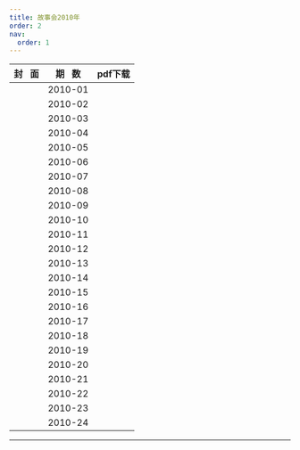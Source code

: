 ```yaml
---
title: 故事会2010年
order: 2
nav:
  order: 1
---
```

| 封   面 | 期   数 | pdf下载 |
| :-------: | :-------: | :-----: |
|          |  2010-01  |        |
|          |  2010-02  |        |
|          |  2010-03  |        |
|          |  2010-04  |        |
|          |  2010-05  |        |
|          |  2010-06  |        |
|          |  2010-07  |        |
|          |  2010-08  |        |
|          |  2010-09  |        |
|          |  2010-10  |        |
|          |  2010-11  |        |
|          |  2010-12  |        |
|          |  2010-13  |        |
|          |  2010-14  |        |
|          |  2010-15  |        |
|          |  2010-16  |        |
|          |  2010-17  |        |
|          |  2010-18  |        |
|          |  2010-19  |        |
|          |  2010-20  |        |
|          |  2010-21  |        |
|          |  2010-22  |        |
|          |  2010-23  |        |
|          |  2010-24  |        |

---
